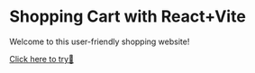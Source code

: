 # Shopping Cart with React+Vite

Welcome to this user-friendly shopping website!

[Click here to try🔗](https://shoppingcart-react-fp.netlify.app/)



